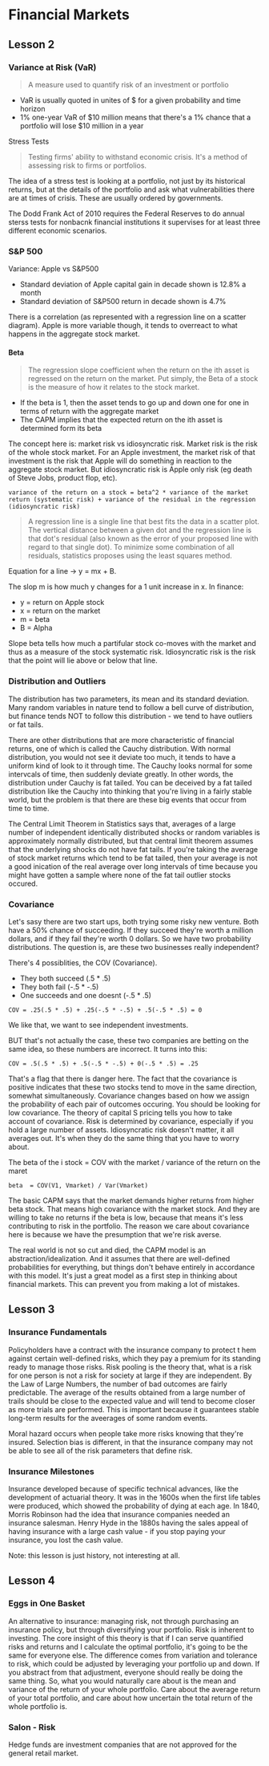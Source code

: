 # Financial Markets

## Lesson 2

### Variance at Risk (VaR)

> A measure used to quantify risk of an investment or portfolio

- VaR is usually quoted in unites of $ for a given probability and time horizon
- 1% one-year VaR of $10 million means that there's a 1% chance that a portfolio will lose $10 million in a year

Stress Tests
> Testing firms' ability to withstand economic crisis. It's a method of assessing risk to firms or portfolios.

The idea of a stress test is looking at a portfolio, not just by its historical returns, but at the details of the portfolio and ask what vulnerabilities there are at times of crisis. These are usually ordered by governments.

The Dodd Frank Act of 2010 requires the Federal Reserves to do annual sterss tests for nonbacnk financial institutions it supervises for at least three different economic scenarios.


### S&P 500

Variance: Apple vs S&P500
- Standard deviation of Apple capital gain in decade shown is 12.8% a month
- Standard deviation of S&P500 return in decade shown is 4.7%

There is a correlation (as represented with a regression line on a scatter diagram). Apple is more variable though, it tends to overreact to what happens in the aggregate stock market.


#### Beta

> The regression slope coefficient when the return on the ith asset is regressed on the return on the market. Put simply, the Beta of a stock is the measure of how it relates to the stock market.

- If the beta is 1, then the asset tends to go up and down one for one in terms of return with the aggregate market
- The CAPM implies that the expected return on the ith asset is determined form its beta

The concept here is: market risk vs idiosyncratic risk. Market risk is the risk of the whole stock market. For an Apple investment, the market risk of that investment is the risk that Apple will do something in reaction to the aggregate stock market. But idiosyncratic risk is Apple only risk (eg death of Steve Jobs, product flop, etc).

```
variance of the return on a stock = beta^2 * variance of the market return (systematic risk) + variance of the residual in the regression (idiosyncratic risk)
```

> A regression line is a single line that best fits the data in a scatter plot. The vertical distance between a given dot and the regression line is that dot's residual (also known as the error of your proposed line with regard to that single dot). To minimize some combination of all residuals, statistics proposes using the least squares method.

Equation for a line -> y = mx + B.

The slop m is how much y changes for a 1 unit increase in x. In finance:
- y = return on Apple stock
- x = return on the market
- m = beta
- B = Alpha

Slope beta tells how much a partifular stock co-moves with the market and thus as a measure of the stock systematic risk. Idiosyncratic risk is the risk that the point will lie above or below that line.


### Distribution and Outliers

The distribution has two parameters, its mean and its standard deviation. Many random variables in nature tend to follow a bell curve of distribution, but finance tends NOT to follow this distribution - we tend to have outliers or fat tails.

There are other distributions that are more characteristic of financial returns, one of which is called the Cauchy distribution. With normal distribution, you would not see it deviate too much, it tends to have a uniform kind of look to it through time. The Cauchy looks normal for some intervcals of time, then suddenly deviate greatly. In other words, the distribution under Cauchy is fat tailed. You can be deceived by a fat tailed distribution like the Cauchy into thinking that you're living in a fairly stable world, but the problem is that there are these big events that occur from time to time.

The Central Limit Theorem in Statistics says that, averages of a large number of independent identically distributed shocks or random variables is approximately normally distributed, but that central limit theorem assumes that the underlying shocks do not have fat tails. If you're taking the average of stock market returns which tend to be fat tailed, then your average is not a good inication of the real average over long intervals of time because you might have gotten a sample where none of the fat tail outlier stocks occured.


### Covariance

Let's sasy there are two start ups, both trying some risky new venture. Both have a 50% chance of succeeding. If they succeed they're worth a million dollars, and if they fail they're worth 0 dollars. So we have two probability distributions. The question is, are these two businesses really independent?

There's 4 possiblities, the COV (Covariance).
  - They both succeed (.5 * .5)
  - They both fail (-.5 * -.5)
  - One succeeds and one doesnt (-.5 * .5)

```
COV = .25(.5 * .5) + .25(-.5 * -.5) + .5(-.5 * .5) = 0
```
We like that, we want to see independent investments.

BUT that's not actually the case, these two companies are betting on the same idea, so these numbers are incorrect. It turns into this:

```
COV = .5(.5 * .5) + .5(-.5 * -.5) + 0(-.5 * .5) = .25
```
That's a flag that there is danger here. The fact that the covariance is positive indicates that these two stocks tend to move in the same direction, somewhat simultaneously. Covariance changes based on how we assign the probability of each pair of outcomes occuring. You should be looking for low covariance. The theory of capital S pricing tells you how to take account of covariance. Risk is determined by covariance, especially if you hold a large number of assets. Idiosyncratic risk doesn't matter, it all averages out. It's when they do the same thing that you have to worry about.

The beta of the i stock = COV with the market / variance of the return on the maret

```
beta  = COV(V1, Vmarket) / Var(Vmarket)
```

The basic CAPM says that the market demands higher returns from higher beta stock. That means high covariance with the market stock. And they are willing to take no returns if the beta is low, because that means it's less contributing to risk in the portfolio. The reason we care about covariance here is because we have the presumption that we're risk averse.

The real world is not so cut and died, the CAPM model is an abstraction/idealization. And it assumes that there are well-defined probabilities for everything, but things don't behave entirely in accordance with this model. It's just a great model as a first step in thinking about financial markets. This can prevent you from making a lot of mistakes.


## Lesson 3

### Insurance Fundamentals

Policyholders have a contract with the insurance company to protect t hem against certain well-defined risks, which they pay a premium for its standing ready to manage those risks. Risk pooling is the theory that, what is a risk for one person is not a risk for society at large if they are independent. By the Law of Large Numbers, the number of bad outcomes are fairly predictable. The average of the results obtained from a large number of trails should be close to the expected value and will tend to become closer as more trials are performed. This is important because it guarantees stable long-term results for the aveerages of some random events.

Moral hazard occurs when people take more risks knowing that they're insured. Selection bias is different, in that the insurance company may not be able to see all of the risk parameters that define risk.


### Insurance Milestones
Insurance developed because of specific technical advances, like the development of actuarial theory. It was in the 1600s when the first life tables were produced, which showed the probability of dying at each age. In 1840, Morris Robinson had the idea that insurance companies needed an insurance salesman. Henry Hyde in the 1880s having the sales appeal of having insurance with a large cash value - if you stop paying your insurance, you lost the cash value.

Note: this lesson is just history, not interesting at all.


## Lesson 4

### Eggs in One Basket

An alternative to insurance: managing risk, not through purchasing an insurance policy, but through diversifying your portfolio. Risk is inherent to investing. The core insight of this theory is that if I can serve quantified risks and returns and I calculate the optimal portfolio, it's going to be the same for everyone else. The difference comes from variation and tolerance to risk, which could be adjusted by leveraging your portfolio up and down. If you abstract from that adjustment, everyone should really be doing the same thing. So, what you would naturally care about is the mean and variance of the return of your whole portfolio. Care about the average return of your total portfolio, and care about how uncertain the total return of the whole portfolio is.

### Salon - Risk

Hedge funds are investment companies that are not approved for the general retail market.
























